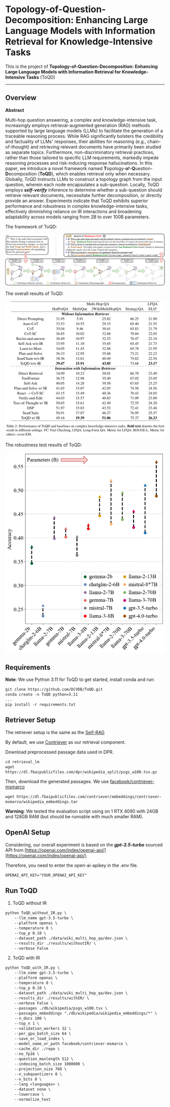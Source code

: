 # Topology-of-Question-Decomposition: Enhancing Large Language Models with Information Retrieval for Knowledge-Intensive Tasks

This is the project of **Topology-of-Question-Decomposition: Enhancing Large Language Models with Information Retrieval for Knowledge-Intensive Tasks** (ToQD)

----------------------------------------------------------------

## Overview

**Abstract**

Multi-hop question answering, a complex and knowledge-intensive task, increasingly employs retrieval-augmented generation (RAG) methods supported by large language models (LLMs) to facilitate the generation of a traceable reasoning process. While RAG significantly bolsters the credibility and factuality of LLMs' responses, their abilities for reasoning (e.g., chain-of-thought) and retrieving relevant documents have primarily been studied as separate topics. Furthermore, non-discriminatory retrieval practices, rather than those tailored to specific LLM requirements, markedly impede reasoning processes and risk-inducing response hallucinations. In this paper, we introduce a novel framework named **T**opology-**o**f-**Q**uestion-**D**ecomposition (**ToQD**), which enables retrieval only when necessary. Globally, ToQD instructs LLMs to construct a topology graph from the input question, wherein each node encapsulates a sub-question. Locally, ToQD employs **_self-verify_** inference to determine whether a sub-question should retrieve relevant documents, necessitate further decomposition, or directly provide an answer. Experiments indicate that ToQD exhibits superior performance and robustness in complex knowledge-intensive tasks, effectively diminishing reliance on IR interactions and broadening adaptability across models ranging from 2B to over 100B parameters.

The framework of ToQD:

![](./img/framework.png)

The overall results of ToQD:

![](./img/MainResults.png)

The robustness test results of ToQD:

![](./img/Robustness.png)


## Requirements

**Note**: We use Python 3.11 for ToQD to get started, install conda and run:

```shell
git clone https://github.com/DCVDB/ToQD.git
conda create -n ToQD python=3.11
...
pip install -r requirements.txt
```



## Retriever Setup

The retriever setup is the same as the [Self-RAG](https://github.com/AkariAsai/self-rag/tree/main?tab=readme-ov-file)

By default, we use [Contriever](https://github.com/facebookresearch/contriever) as our retrieval component.

Download preprocessed passage data used in DPR.
```shell
cd retrieval_lm
wget https://dl.fbaipublicfiles.com/dpr/wikipedia_split/psgs_w100.tsv.gz
```

Then, download the generated passages. We use [facebook/contriever-msmarco](https://huggingface.co/facebook/contriever-msmarco)

```
wget https://dl.fbaipublicfiles.com/contriever/embeddings/contriever-msmarco/wikipedia_embeddings.tar
```

**Warning**: We tested the evaluation script using on 1 RTX 4090 with 24GB and 128GB RAM (but should be runnable with much smaller RAM). 


## OpenAI Setup

Considering, our overall experiment is based on the **_gpt-3.5-turbo_** sourced API from [https://openai.com/index/openai-api/](https://openai.com/index/openai-api/)

Therefore, you need to enter the open-ai-apikey in the .env file.

```
OPENAI_API_KEY="YOUR_OPENAI_API_KEY"
```

## Run ToQD

1. ToQD without IR

```shell
python ToQD_without_IR.py \
    --llm_name gpt-3.5-turbo \
    --platform openai \
    --temperature 0 \
    --top_p 0.10 \
    --dataset_path ./data/wiki_multi_hop_qa/dev.json \
    --results_dir ./results/withoutIR/ \
    --verbose False

```

2. ToQD with IR

```shell
python ToQD_with_IR.py \
    --llm_name gpt-3.5-turbo \
    --platform openai \
    --temperature 0 \
    --top_p 0.10 \
    --dataset_path ./data/wiki_multi_hop_qa/dev.json \
    --results_dir ./results/withIR/ \
    --verbose False \
    --passages ./db/wikipedia/psgs_w100.tsv \
    --passages_embeddings "./db/wikipedia/wikipedia_embeddings/*" \
    --n_docs 100 \
    --top_n 1 \
    --validation_workers 32 \
    --per_gpu_batch_size 64 \
    --save_or_load_index \
    --model_name_or_path facebook/contriever-msmarco \
    --cache_dir ./repo \
    --no_fp16 \
    --question_maxlength 512 \
    --indexing_batch_size 1000000 \
    --projection_size 768 \
    --n_subquantizers 0 \
    --n_bits 8 \
    --lang <languages> \
    --dataset none \
    --lowercase \
    --normalize_text
```
